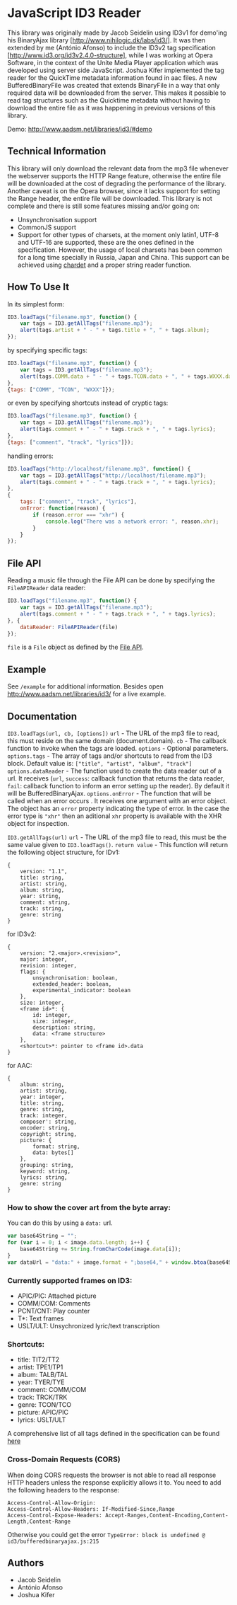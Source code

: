 JavaScript ID3 Reader
=====================

This library was originally made by Jacob Seidelin using ID3v1 for demo'ing his BinaryAjax library [http://www.nihilogic.dk/labs/id3/].
It was then extended by me (António Afonso) to include the ID3v2 tag specification [http://www.id3.org/id3v2.4.0-structure], while I was working at Opera Software, in the context of the Unite Media Player application which was developed using server side JavaScript.
Joshua Kifer implemented the tag reader for the QuickTime metadata information found in aac files.
A new BufferedBinaryFile was created that extends BinaryFile in a way that only required data will be downloaded from the server. This makes it possible to read tag structures such as the Quicktime metadata without having to download the entire file as it was happening in previous versions of this library.

Demo: http://www.aadsm.net/libraries/id3/#demo

Technical Information
---------------------

This library will only download the relevant data from the mp3 file whenever the webserver supports the HTTP Range feature, otherwise the entire file will be downloaded at the cost of degrading the performance of the library.
Another caveat is on the Opera browser, since it lacks support for setting the Range header, the entire file will be downloaded.
This library is not complete and there is still some features missing and/or going on:

* Unsynchronisation support
* CommonJS support
* Support for other types of charsets, at the moment only latin1, UTF-8 and UTF-16 are supported, these are the ones defined in the specification. However, the usage of local charsets has been common for a long time specially in Russia, Japan and China. This support can be achieved using [chardet](http://github.com/aadsm/jschardet) and a proper string reader function.

How To Use It
-------------

In its simplest form:
```javascript
ID3.loadTags("filename.mp3", function() {
    var tags = ID3.getAllTags("filename.mp3");
    alert(tags.artist + " - " + tags.title + ", " + tags.album);
});
```

by specifying specific tags:
```javascript
ID3.loadTags("filename.mp3", function() {
    var tags = ID3.getAllTags("filename.mp3");
    alert(tags.COMM.data + " - " + tags.TCON.data + ", " + tags.WXXX.data);
},
{tags: ["COMM", "TCON", "WXXX"]});
```

or even by specifying shortcuts instead of cryptic tags:
```javascript
ID3.loadTags("filename.mp3", function() {
    var tags = ID3.getAllTags("filename.mp3");
    alert(tags.comment + " - " + tags.track + ", " + tags.lyrics);
},
{tags: ["comment", "track", "lyrics"]});
```

handling errors:
```javascript
ID3.loadTags("http://localhost/filename.mp3", function() {
    var tags = ID3.getAllTags("http://localhost/filename.mp3");
    alert(tags.comment + " - " + tags.track + ", " + tags.lyrics);
},
{
    tags: ["comment", "track", "lyrics"],
    onError: function(reason) {
        if (reason.error === "xhr") {
            console.log("There was a network error: ", reason.xhr);
        }
    }
});
```

File API
--------
Reading a music file through the File API can be done by specifying the `FileAPIReader` data reader:

```javascript
ID3.loadTags("filename.mp3", function() {
    var tags = ID3.getAllTags("filename.mp3");
    alert(tags.comment + " - " + tags.track + ", " + tags.lyrics);
}, {
    dataReader: FileAPIReader(file)
});
```
`file` is a `File` object as defined by the [File API](http://www.w3.org/TR/FileAPI/).

Example
-------
See `/example` for additional information.
Besides open http://www.aadsm.net/libraries/id3/ for a live example.

Documentation
-------------

`ID3.loadTags(url, cb, [options])`
    `url` - The URL of the mp3 file to read, this must reside on the same domain (document.domain).
    `cb` - The callback function to invoke when the tags are loaded.
    `options` - Optional parameters.
    `options.tags` - The array of tags and/or shortcuts to read from the ID3 block. Default value is: `["title", "artist", "album", "track"]`
    `options.dataReader` - The function used to create the data reader out of a url. It receives (`url`, `success`: callback function that returns the data reader, `fail`: callback function to inform an error setting up the reader). By default it will be BufferedBinaryAjax.
    `options.onError` - The function that will be called when an error occurs
    . It receives one argument with an error object. The object has an `error`
     property indicating the type of error. In the case the error type is
     `"xhr"` then an aditional `xhr` property is available with the XHR
     object for inspection.

`ID3.getAllTags(url)`
    `url` - The URL of the mp3 file to read, this must be the same value given to `ID3.loadTags()`.
    `return value` - This function will return the following object structure, for IDv1:

    {
        version: "1.1",
        title: string,
        artist: string,
        album: string,
        year: string,
        comment: string,
        track: string,
        genre: string
    }
for ID3v2:

    {
        version: "2.<major>.<revision>",
        major: integer,
        revision: integer,
        flags: {
            unsynchronisation: boolean,
            extended_header: boolean,
            experimental_indicator: boolean
        },
        size: integer,
        <frame id>*: {
            id: integer,
            size: integer,
            description: string,
            data: <frame structure>
        },
        <shortcut>*: pointer to <frame id>.data
    }

for AAC:

    {
        album: string,
        artist: string,
        year: integer,
        title: string,
        genre: string,
        track: integer,
        composer': string,
        encoder: string,
        copyright: string,
        picture: {
            format: string,
            data: bytes[]
        },
        grouping: string,
        keyword: string,
        lyrics: string,
        genre: string
    }

### How to show the cover art from the byte array:

You can do this by using a `data:` url.

```javascript
var base64String = "";
for (var i = 0; i < image.data.length; i++) {
    base64String += String.fromCharCode(image.data[i]);
}
var dataUrl = "data:" + image.format + ";base64," + window.btoa(base64String);
```

### Currently supported frames on ID3:

* APIC/PIC: Attached picture
* COMM/COM: Comments
* PCNT/CNT: Play counter
* T*: Text frames
* USLT/ULT: Unsychronized lyric/text transcription

### Shortcuts:

* title: TIT2/TT2
* artist: TPE1/TP1
* album: TALB/TAL
* year: TYER/TYE
* comment: COMM/COM
* track: TRCK/TRK
* genre: TCON/TCO
* picture: APIC/PIC
* lyrics: USLT/ULT

A comprehensive list of all tags defined in the specification can be found [here](http://www.id3.org/id3v2.3.0#head-e4b3c63f836c3eb26a39be082065c21fba4e0acc)

### Cross-Domain Requests (CORS)
When doing CORS requests the browser is not able to read all response HTTP headers unless the response explicitly allows it to.
You need to add the following headers to the response:
```
Access-Control-Allow-Origin: 
Access-Control-Allow-Headers: If-Modified-Since,Range
Access-Control-Expose-Headers: Accept-Ranges,Content-Encoding,Content-Length,Content-Range
```
Otherwise you could get the error `TypeError: block is undefined @ id3/bufferedbinaryajax.js:215`

Authors
-------
* Jacob Seidelin
* António Afonso
* Joshua Kifer
